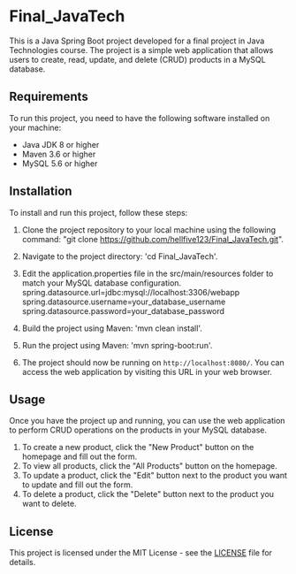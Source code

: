 # Final_JavaTech

This is a Java Spring Boot project developed for a final project in Java Technologies course. The project is a simple web application that allows users to create, read, update, and delete (CRUD) products in a MySQL database.

## Requirements

To run this project, you need to have the following software installed on your machine:

- Java JDK 8 or higher
- Maven 3.6 or higher
- MySQL 5.6 or higher

## Installation

To install and run this project, follow these steps:

1. Clone the project repository to your local machine using the following command: "git clone https://github.com/hellfive123/Final_JavaTech.git".

2. Navigate to the project directory: 'cd Final_JavaTech'.

3. Edit the application.properties file in the src/main/resources folder to match your MySQL database configuration.
spring.datasource.url=jdbc:mysql://localhost:3306/webapp
spring.datasource.username=your_database_username
spring.datasource.password=your_database_password

4. Build the project using Maven: 'mvn clean install'.

5. Run the project using Maven: 'mvn spring-boot:run'.


6. The project should now be running on `http://localhost:8080/`. You can access the web application by visiting this URL in your web browser.

## Usage

Once you have the project up and running, you can use the web application to perform CRUD operations on the products in your MySQL database.

1. To create a new product, click the "New Product" button on the homepage and fill out the form.
2. To view all products, click the "All Products" button on the homepage.
3. To update a product, click the "Edit" button next to the product you want to update and fill out the form.
4. To delete a product, click the "Delete" button next to the product you want to delete.

## License

This project is licensed under the MIT License - see the [LICENSE](LICENSE) file for details.




